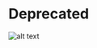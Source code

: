 # Deprecated
![alt text](https://cdn2.iconfinder.com/data/icons/seo-web-2-3/128/Vigor_Deprecated-Html-Tags-SEO-Code-512.png)
